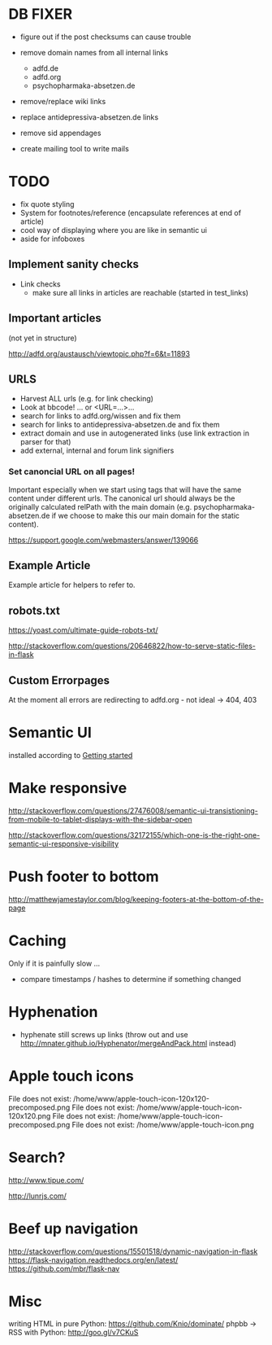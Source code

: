 # DB FIXER

* figure out if the post checksums can cause trouble

* remove domain names from all internal links
    * adfd.de
    * adfd.org
    * psychopharmaka-absetzen.de
* remove/replace wiki links
* replace antidepressiva-absetzen.de links

* remove sid appendages

* create mailing tool to write mails

# TODO

* fix quote styling
* System for footnotes/reference (encapsulate references at end of article)
* cool way of displaying where you are like in semantic ui
* aside for infoboxes

## Implement sanity checks

* Link checks
    * make sure all links in articles are reachable (started in test_links)

## Important articles

(not yet in structure)

http://adfd.org/austausch/viewtopic.php?f=6&t=11893

## URLS

* Harvest ALL urls (e.g. for link checking)
* Look at bbcode! <URL>...</URL> or <URL=...>...</URL>
* search for links to adfd.org/wissen and fix them
* search for links to antidepressiva-absetzen.de and fix them
* extract domain and use in autogenerated links (use link extraction in parser for that)
* add external, internal and forum link signifiers

### Set canoncial URL on all pages!

Important especially when we start using tags that will have the same content under different urls. The canonical url should always be the originally calculated relPath with the main domain (e.g. psychopharmaka-absetzen.de if we choose to make this our main domain for the static content).

https://support.google.com/webmasters/answer/139066

## Example Article

Example article for helpers to refer to.


## robots.txt

https://yoast.com/ultimate-guide-robots-txt/

http://stackoverflow.com/questions/20646822/how-to-serve-static-files-in-flask

## Custom Errorpages

At the moment all errors are redirecting to adfd.org - not ideal -> 404, 403

# Semantic UI

installed according to [Getting started](http://semantic-ui.com/introduction/getting-started.html)

# Make responsive

http://stackoverflow.com/questions/27476008/semantic-ui-transistioning-from-mobile-to-tablet-displays-with-the-sidebar-open

http://stackoverflow.com/questions/32172155/which-one-is-the-right-one-semantic-ui-responsive-visibility

# Push footer to bottom

http://matthewjamestaylor.com/blog/keeping-footers-at-the-bottom-of-the-page

# Caching

Only if it is painfully slow ...

* compare timestamps / hashes to determine if something changed

# Hyphenation

* hyphenate still screws up links (throw out and use http://mnater.github.io/Hyphenator/mergeAndPack.html instead)

# Apple touch icons

File does not exist: /home/www/apple-touch-icon-120x120-precomposed.png
File does not exist: /home/www/apple-touch-icon-120x120.png
File does not exist: /home/www/apple-touch-icon-precomposed.png
File does not exist: /home/www/apple-touch-icon.png

# Search?

http://www.tipue.com/

http://lunrjs.com/

# Beef up navigation

http://stackoverflow.com/questions/15501518/dynamic-navigation-in-flask
https://flask-navigation.readthedocs.org/en/latest/
https://github.com/mbr/flask-nav

# Misc

writing HTML in pure Python: https://github.com/Knio/dominate/
phpbb -> RSS with Python: http://goo.gl/v7CKuS

